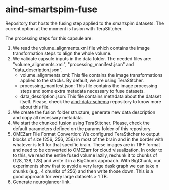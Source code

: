 # aind-smartspim-fuse

Repository that hosts the fusing step applied to the smartspim datasets. The current option at the moment is fusion with TeraStitcher.

The processing steps for this capsule are:

1. We read the volume_alignments.xml file which contains the image transformation steps to align the whole volume.
2. We validate capsule inputs in the data folder. The needed files are: "volume_alignments.xml", "processing_manifest.json" and "data_description.json".
    - volume_alignments.xml: This file contains the image transformations applied to the stacks. By default, we are using TeraStitcher.
    - processing_manifest.json: This file contains the image processing steps and some extra metadata necessary to fuse datasets.
    - data_description.json: This file contains metadata about the dataset itself. Please, check the [aind-data-schema](https://github.com/AllenNeuralDynamics/aind-data-schema) repository to know more about this file.
3. We create the fusion folder structure, generate new data description and copy all necessary metadata.
4. We start the chunked fusion using TeraStitcher. Please, check the default parameters defined on the params folder of this repository.
5. OMEZarr File Format Convertion: We configured TeraStitcher to output blocks of size (256, 256, 256) in most of the brain and in the border with whatever is left for that specific brain. These images are in TIFF format and need to be converted to OMEZarr for cloud visualization. In order to to this, we read the entire fused volume lazily, rechunk it to chunks of (128, 128, 128) and write it in a BigChunk approach. With BigChunk, our experiments show that to avoid a very large dask graph we can take n chunks (e.g., 4 chunks of 256) and then write those down. This is a good approach for very large datasets > 1 TB.
6. Generate neuroglancer link.
